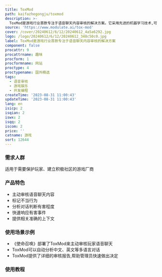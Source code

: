 ```yaml
---
title: ToxMod
path: kaifazhegongju/toxmod
description: >-
  ToxMod是游戏行业首款专注于语音聊天内容审核的解决方案。它采用先进的机器学习技术,可以主动审核语音聊天内容,标记不良行为,并使管理员能够快速回应每起事件。ToxMod可以保护玩家,建立积极的社区。它是一个可扩展、安全、合规的解决方案,可以24/7实时保护您的社区健康。
source: 'https://www.modulate.ai/tox-mod'
cover: /cover/20240612/6/12/20240612_4a5a6292.jpg
logo: /logo/20240612/6/12/20240612_348c50c0.jpg
label: ToxMod是游戏行业首款专注于语音聊天内容审核的解决方案
component: false
procattr: 9
procattrname: 趣味
procform: 1
procformname: 网站
proctype: 4
proctypename: 国外精选
tags:
  - 语音审核
  - 游戏娱乐
  - 开发编程
createTime: '2023-08-31 11:00:43'
updateTime: '2023-08-31 11:00:43'
lang: en
isicp: 2
isqian: 2
iswx: 2
isqq: 2
iscom: 2
price: ''
catname: 游戏
sort: 12644
---
```




### 需求人群
适用于需要保护玩家、建立积极社区的游戏厂商

### 产品特色
- 主动审核语音聊天内容
- 标记不当行为
- 分析对话判断有害程度
- 快速响应有害事件
- 提供相关准确的上下文

### 使用场景示例
- 《使命召唤》部署了ToxMod来主动审核玩家语音聊天
- ToxMod可以自动分析中文、英文等多语言对话
- ToxMod提供了详细的审核报告,帮助管理员快速做出决定

### 使用教程


  
